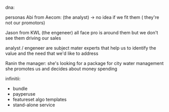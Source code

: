 dna:


personas
Abi from Aecom: (the analyst)
-> no idea if we fit them ( they're not our promotors)

Jason from KWL (the engeneer)
all face pro is around them but we don't see them driving our sales

analyst / engeneer are subject mater experts that help us to identify the value and the need that we'd like to address

Ranin the manager:
she's looking for a package for city water management 
she promotes us and decides about money spending



infinitii:
- bundle
- payperuse
- featureset algo templates
- stand-alone service